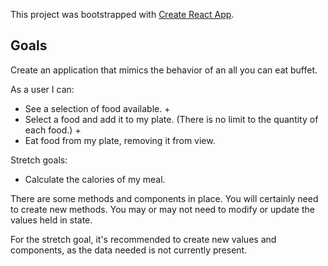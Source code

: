 This project was bootstrapped with [Create React App](https://github.com/facebook/create-react-app).

## Goals

Create an application that mimics the behavior of an all you can eat buffet.

As a user I can: 

* See a selection of food available. +
* Select a food and add it to my plate. (There is no limit to the quantity of each food.) +
* Eat food from my plate, removing it from view.

Stretch goals:

* Calculate the calories of my meal.

There are some methods and components in place. You will certainly need to create new methods. You may or may not need to modify or update the values held in state.

For the stretch goal, it's recommended to create new values and components, as the data needed is not currently present.